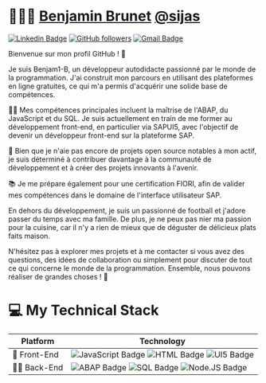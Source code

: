 <!--### Hi there 👋


**Benjam1-B/Benjam1-B** is a ✨ _special_ ✨ repository because its `README.md` (this file) appears on your GitHub profile.

Here are some ideas to get you started:

- 🔭 I’m currently working on ...
- 🌱 I’m currently learning ...
- 👯 I’m looking to collaborate on ...
- 🤔 I’m looking for help with ...
- 💬 Ask me about ...
- 📫 How to reach me: ...
- 😄 Pronouns: ...
- ⚡ Fun fact: ...
-->

# 👨🏽‍💻 [Benjamin Brunet](https://sijas.in)  [@sijas](https://sijas.in)
[![Linkedin Badge](https://img.shields.io/badge/-Benjamin%20Brunet-blue?style=social&logo=Linkedin&logoColor=blue&link=https://www.linkedin.com/in/mohammedsijas/)](https://www.linkedin.com/in/mohammedsijas/) [![GitHub followers](https://img.shields.io/github/followers/Benjam1-B?label=Follow&style=social)](https://github.com/Benjam1-B/?tab=follow) [![Gmail Badge](https://img.shields.io/badge/-benjaminbrunet.dev@gmail.com-c14438?style=social&logo=Gmail&logoColor=red&link=mailto:benjaminbrunet.dev@gmail.com)](mailto:benjaminbrunet.dev@gmail.com)

Bienvenue sur mon profil GitHub ! 👋

Je suis Benjam1-B, un développeur autodidacte passionné par le monde de la programmation. J'ai construit mon parcours en utilisant des plateformes en ligne gratuites, ce qui m'a permis d'acquérir une solide base de compétences.

👨‍💻 Mes compétences principales incluent la maîtrise de l'ABAP, du JavaScript et du SQL. Je suis actuellement en train de me former au développement front-end, en particulier via SAPUI5, avec l'objectif de devenir un développeur front-end sur la plateforme SAP.

🌟 Bien que je n'aie pas encore de projets open source notables à mon actif, je suis déterminé à contribuer davantage à la communauté de développement et à créer des projets innovants à l'avenir.

📚 Je me prépare également pour une certification FIORI, afin de valider mes compétences dans le domaine de l'interface utilisateur SAP.

En dehors du développement, je suis un passionné de football et j'adore passer du temps avec ma famille. De plus, je ne peux pas nier ma passion pour la cuisine, car il n'y a rien de mieux que de déguster de délicieux plats faits maison.

N'hésitez pas à explorer mes projets et à me contacter si vous avez des questions, des idées de collaboration ou simplement pour discuter de tout ce qui concerne le monde de la programmation. Ensemble, nous pouvons réaliser de grandes choses ! 🚀

# :computer: My Technical Stack
| Platform | Technology |
|--|--|
| 📲 Front-End | ![JavaScript Badge](https://img.shields.io/badge/JavaScript-ffffff?style=for-the-badge&logo=javascript) ![HTML Badge](https://img.shields.io/badge/html-ffffff?style=for-the-badge&logo=html) ![UI5 Badge](https://img.shields.io/badge/sapui5-ffffff?style=for-the-badge&logo=sap) 
| 👨‍💻 Back-End | ![ABAP Badge](https://img.shields.io/badge/abap-ffffff?style=for-the-badge&logo=sap) ![SQL Badge](https://img.shields.io/badge/sql-ffffff?style=for-the-badge&logo=mysql) ![Node.JS Badge](https://img.shields.io/badge/nodejs-ffffff?style=for-the-badge&logo=node.js)
